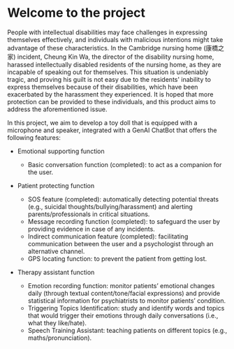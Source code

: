# Welcome to the project
People with intellectual disabilities may face challenges in expressing themselves effectively, and individuals with malicious intentions might take advantage of these characteristics. In the Cambridge nursing home (康橋之家) incident, Cheung Kin Wa, the director of the disability nursing home, harassed intellectually disabled residents of the nursing home, as they are incapable of speaking out for themselves. This situation is undeniably tragic, and proving his guilt is not easy due to the residents' inability to express themselves because of their disabilities, which have been exacerbated by the harassment they experienced. It is hoped that more protection can be provided to these individuals, and this product aims to address the aforementioned issue.

In this project, we aim to develop a toy doll that is equipped with a microphone and speaker, integrated with a GenAI ChatBot that offers the following features:

- Emotional supporting function
  - Basic conversation function (completed): to act as a companion for the user.

- Patient protecting function
  - SOS feature (completed): automatically detecting potential threats (e.g., suicidal thoughts/bullying/harassment) and alerting parents/professionals in critical situations.
  - Message recording function (completed): to safeguard the user by providing evidence in case of any incidents.
  - Indirect communication feature (completed): facilitating communication between the user and a psychologist through an alternative channel.
  - GPS locating function: to prevent the patient from getting lost.

- Therapy assistant function
  - Emotion recording function: monitor patients’ emotional changes daily (through textual content/tone/facial expressions) and provide statistical information for psychiatrists to monitor patients’ condition.
  - Triggering Topics Identification: study and identify words and topics that would trigger their emotions through daily conversations (i.e., what they like/hate).
  - Speech Training Assistant: teaching patients on different topics (e.g., maths/pronunciation).
